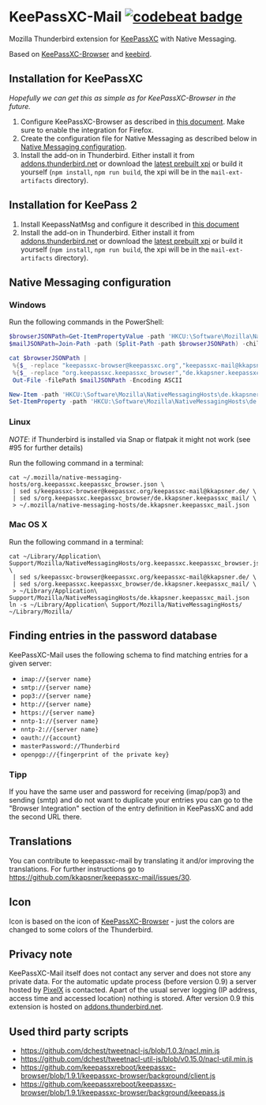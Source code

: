 # KeePassXC-Mail [![codebeat badge](https://codebeat.co/badges/0365004b-6336-4f7c-8611-bbd217f29aa0)](https://codebeat.co/projects/github-com-kkapsner-keepassxc-mail-master)

Mozilla Thunderbird extension for [KeePassXC](https://keepassxc.org/) with Native Messaging.

Based on [KeePassXC-Browser](https://github.com/keepassxreboot/keepassxc-browser) and [keebird](https://github.com/kee-org/keebird).

## Installation for KeePassXC

*Hopefully we can get this as simple as for KeePassXC-Browser in the future.*

 1. Configure KeePassXC-Browser as described in [this document](https://keepassxc.org/docs/KeePassXC_GettingStarted.html#_configure_keepassxc_browser). Make sure to enable the integration for Firefox.
 2. Create the configuration file for Native Messaging as described below in [Native Messaging configuration](#native-messaging-configuration).
 3. Install the add-on in Thunderbird. Either install it from [addons.thunderbird.net](https://addons.thunderbird.net/thunderbird/addon/keepassxc-mail/) or download the [latest prebuilt xpi](https://github.com/kkapsner/keepassxc-mail/releases/latest) or build it yourself (`npm install`, `npm run build`, the xpi will be in the `mail-ext-artifacts` directory).

## Installation for KeePass 2

1. Install KeepassNatMsg and configure it described in [this document](https://github.com/smorks/keepassnatmsg#installation)
2. Install the add-on in Thunderbird. Either install it from [addons.thunderbird.net](https://addons.thunderbird.net/thunderbird/addon/keepassxc-mail/) or download the [latest prebuilt xpi](https://github.com/kkapsner/keepassxc-mail/releases/latest) or build it yourself (`npm install`, `npm run build`, the xpi will be in the `mail-ext-artifacts` directory).

## Native Messaging configuration

### Windows

Run the following commands in the PowerShell:
```PowerShell
$browserJSONPath=Get-ItemPropertyValue -path 'HKCU:\Software\Mozilla\NativeMessagingHosts\org.keepassxc.keepassxc_browser' -name '(default)'
$mailJSONPath=Join-Path -path (Split-Path -path $browserJSONPath) -childPath de.kkapsner.keepassxc_mail.json

cat $browserJSONPath |
 %{$_ -replace "keepassxc-browser@keepassxc.org","keepassxc-mail@kkapsner.de"} |
 %{$_ -replace "org.keepassxc.keepassxc_browser","de.kkapsner.keepassxc_mail"} |
 Out-File -filePath $mailJSONPath -Encoding ASCII

New-Item -path 'HKCU:\Software\Mozilla\NativeMessagingHosts\de.kkapsner.keepassxc_mail' -type Directory -force
Set-ItemProperty -path 'HKCU:\Software\Mozilla\NativeMessagingHosts\de.kkapsner.keepassxc_mail' -name '(default)' -value $mailJSONPath
```

### Linux

*NOTE*: if Thunderbird is installed via Snap or flatpak it might not work (see #95 for further details)

Run the following command in a terminal:
```Shell
cat ~/.mozilla/native-messaging-hosts/org.keepassxc.keepassxc_browser.json \
 | sed s/keepassxc-browser@keepassxc.org/keepassxc-mail@kkapsner.de/ \
 | sed s/org.keepassxc.keepassxc_browser/de.kkapsner.keepassxc_mail/ \
 > ~/.mozilla/native-messaging-hosts/de.kkapsner.keepassxc_mail.json
```

### Mac OS X

Run the following command in a terminal:
```Shell
cat ~/Library/Application\ Support/Mozilla/NativeMessagingHosts/org.keepassxc.keepassxc_browser.json \
 | sed s/keepassxc-browser@keepassxc.org/keepassxc-mail@kkapsner.de/ \
 | sed s/org.keepassxc.keepassxc_browser/de.kkapsner.keepassxc_mail/ \
 > ~/Library/Application\ Support/Mozilla/NativeMessagingHosts/de.kkapsner.keepassxc_mail.json
ln -s ~/Library/Application\ Support/Mozilla/NativeMessagingHosts/ ~/Library/Mozilla/
```

## Finding entries in the password database

KeePassXC-Mail uses the following schema to find matching entries for a given server:

 * `imap://{server name}`
 * `smtp://{server name}`
 * `pop3://{server name}`
 * `http://{server name}`
 * `https://{server name}`
 * `nntp-1://{server name}`
 * `nntp-2://{server name}`
 * `oauth://{account}`
 * `masterPassword://Thunderbird`
 * `openpgp://{fingerprint of the private key}`

### Tipp

If you have the same user and password for receiving (imap/pop3) and sending (smtp) and do not want to duplicate your entries you can go to the "Browser Integration" section of the entry definition in KeePassXC and add the second URL there.

## Translations

You can contribute to keepassxc-mail by translating it and/or improving the translations. For further instructions go to https://github.com/kkapsner/keepassxc-mail/issues/30.

## Icon

Icon is based on the icon of [KeePassXC-Browser](https://github.com/keepassxreboot/keepassxc-browser/blob/develop/keepassxc-browser/icons/keepassxc.svg) - just the colors are changed to some colors of the Thunderbird.

## Privacy note

KeePassXC-Mail itself does not contact any server and does not store any private data. For the automatic update process (before version 0.9) a server hosted by [PixelX](https://www.pixelx.de) is contacted. Apart of the usual server logging (IP address, access time and accessed location) nothing is stored.
After version 0.9 this extension is hosted on [addons.thunderbird.net](https://addons.thunderbird.net/thunderbird/addon/keepassxc-mail/).

## Used third party scripts

 * https://github.com/dchest/tweetnacl-js/blob/1.0.3/nacl.min.js
 * https://github.com/dchest/tweetnacl-util-js/blob/v0.15.0/nacl-util.min.js
 * https://github.com/keepassxreboot/keepassxc-browser/blob/1.9.1/keepassxc-browser/background/client.js
 * https://github.com/keepassxreboot/keepassxc-browser/blob/1.9.1/keepassxc-browser/background/keepass.js
